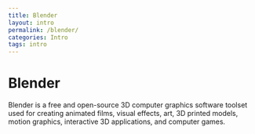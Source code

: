 ```yaml
---
title: Blender
layout: intro
permalink: /blender/
categories: Intro
tags: intro
---
```


# Blender

Blender is a free and open-source 3D computer graphics software toolset used for creating animated films, visual effects, art, 3D printed models, motion graphics, interactive 3D applications, and computer games.
